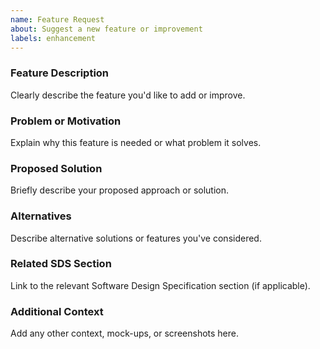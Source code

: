 ```yaml
---
name: Feature Request
about: Suggest a new feature or improvement
labels: enhancement
---
```


### Feature Description
Clearly describe the feature you'd like to add or improve.

### Problem or Motivation
Explain why this feature is needed or what problem it solves.

### Proposed Solution
Briefly describe your proposed approach or solution.

### Alternatives
Describe alternative solutions or features you've considered.

### Related SDS Section
Link to the relevant Software Design Specification section (if applicable).

### Additional Context
Add any other context, mock-ups, or screenshots here.
